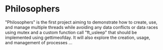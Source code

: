 # Philosophers
"Philosophers" is the first project aiming to demonstrate how to create, use, and manage multiple threads while avoiding any data conflicts or data races using mutex and a custom function call "ft_usleep" that should be implemented using gettimeofday. It will also explore the creation, usage, and management of processes ...
